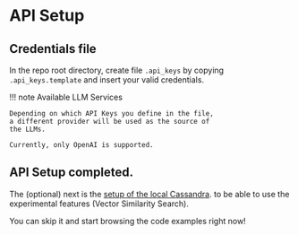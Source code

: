 # API Setup

## Credentials file

In the repo root directory, create file `.api_keys` by copying
`.api_keys.template` and insert your valid credentials.

!!! note Available LLM Services

    Depending on which API Keys you define in the file,
    a different provider will be used as the source of
    the LLMs.

    Currently, only OpenAI is supported.

## API Setup completed.

The (optional) next is the [setup of the local Cassandra](/local_db_setup). to be able to use
the experimental features (Vector Similarity Search).

You can skip it and start browsing the code examples right now!